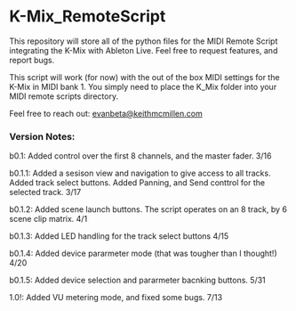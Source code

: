 # K-Mix_RemoteScript
This repository will store all of the python files for the MIDI Remote Script integrating the K-Mix with Ableton Live. Feel free to request features, and report bugs. 

This script will work (for now) with the out of the box MIDI settings for the K-Mix in MIDI bank 1. You simply need to place the K_Mix folder into your MIDI remote scripts directory. 

Feel free to reach out: evanbeta@keithmcmillen.com

### Version Notes: 

b0.1: Added control over the first 8 channels, and the master fader. 3/16

b0.1.1: Added a sesison view and navigation to give access to all tracks. Added track select buttons. Added Panning, and Send conttrol for the selected track. 3/17

b0.1.2: Added scene launch buttons. The script operates on an 8 track, by 6 scene clip matrix. 4/1

b0.1.3: Added LED handling for the track select buttons 4/15

b0.1.4: Added device pararmeter mode (that was tougher than I thought!) 4/20

b0.1.5: Added device selection and pararmeter bacnking buttons. 5/31

1.0!: Added VU metering mode, and fixed some bugs. 7/13
